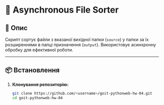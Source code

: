 # 📂 Asynchronous File Sorter

## 🚀 Опис
Скрипт сортує файли з вказаної вихідної папки (`source`) у папки за їх розширеннями в папці призначення (`output`).
Використовує асинхронну обробку для ефективної роботи.

---

## 📦 Встановлення

1. **Клонування репозиторію:**
   ```bash
   git clone https://github.com/<username>/goit-pythonweb-hw-04.git
   cd goit-pythonweb-hw-04
